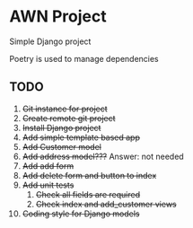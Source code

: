 # AWN Project

Simple Django project

Poetry is used to manage dependencies

## TODO

1. ~~Git instance for project~~
2. ~~Create remote git project~~
3. ~~Install Django project~~
4. ~~Add simple template based app~~
5. ~~Add Customer model~~
6. ~~Add address model???~~ Answer: not needed
7. ~~Add add form~~
8. ~~Add delete form and button to index~~
9. ~~Add unit tests~~
   1. ~~Check all fields are required~~
   2. ~~Check index and add_customer views~~
10. ~~Coding style for Django models~~
